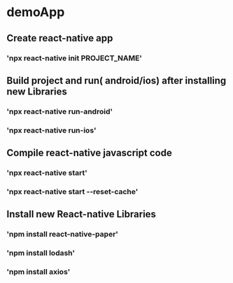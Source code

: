 # demoApp

## Create react-native app
### 'npx react-native init PROJECT_NAME'

## Build project and run( android/ios) after installing new Libraries
### 'npx react-native run-android'
### 'npx react-native run-ios'

## Compile react-native javascript code
### 'npx react-native start'
### 'npx react-native start --reset-cache' 

## Install new React-native Libraries
### 'npm install react-native-paper'
### 'npm install lodash'
### 'npm install axios'


